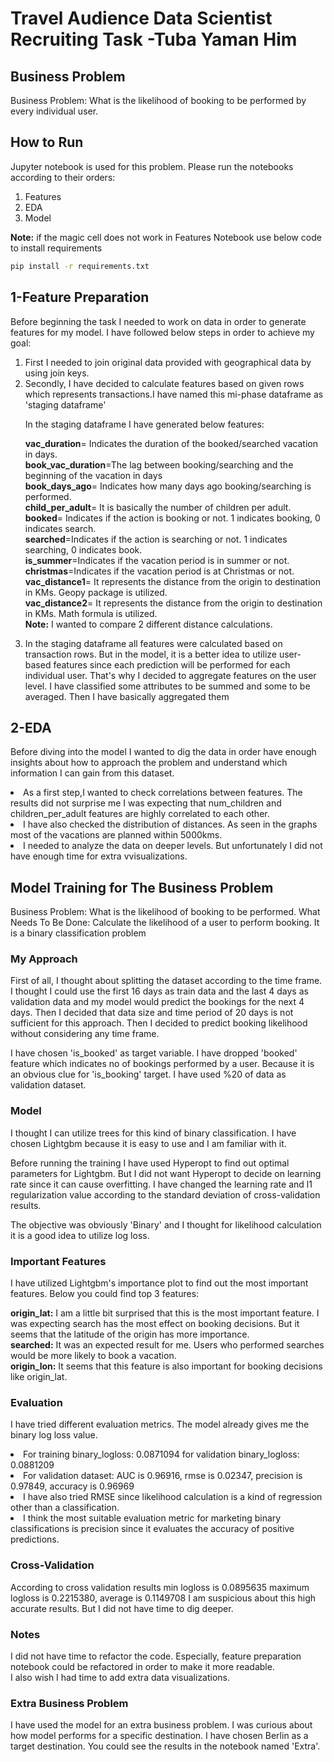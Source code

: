 
# Travel Audience Data Scientist Recruiting Task -Tuba Yaman Him

## Business Problem

Business Problem: What is the likelihood of booking to be performed by every individual user.

## How to Run

Jupyter notebook is used for this problem. Please run the notebooks according to their orders:
<ol>
<li>Features
<li>EDA
<li>Model
</ol>

<b>Note:</b> if the magic cell does not work in Features Notebook use below code to install requirements
```bash
pip install -r requirements.txt
```

## 1-Feature Preparation


Before beginning the task I needed to work on data in order to generate features for my model. I have followed below steps in order to achieve my goal:

<ol>
<li>First I needed to join original data provided with geographical data by using join keys. </li> 
<li>Secondly, I have decided to calculate features based on given rows which represents transactions.I have named this mi-phase dataframe as 'staging dataframe'</li> 
    
In the staging dataframe I have generated below features:

 <b>vac_duration</b>= Indicates the duration of the booked/searched vacation in days.<br>
 <b>book_vac_duration</b>=The lag between booking/searching and the beginning  of the vacation in days<br>
 <b>book_days_ago</b>= Indicates how many days ago booking/searching is performed.<br>
 <b>child_per_adult</b>= It is basically the number of children per adult.<br>
 <b>booked</b>= Indicates if the action is booking or not. 1 indicates booking, 0 indicates search.<br>
 <b>searched</b>=Indicates if the action is searching or not. 1 indicates searching, 0 indicates book.<br>
 <b>is_summer</b>=Indicates if the vacation period is in summer or not. <br>
 <b>christmas</b>=Indicates if the vacation period is at Christmas or not. <br>
 <b>vac_distance1</b>= It represents the distance from the origin to destination in KMs. Geopy package is utilized.<br>
 <b>vac_distance2</b>= It represents the distance from the origin to destination in KMs. Math formula is utilized.<br>
 <b>Note:</b> I wanted to compare 2 different distance calculations.<br>
 
 <li> In the staging dataframe all features were calculated based on transaction rows. But in the model, it is a better idea to utilize user-based features since each prediction will be performed for each individual user. That's why I decided to aggregate features on the user level. I have classified some attributes to be summed and some to be averaged. Then I have basically aggregated them </li> 
 </ol>

## 2-EDA

Before diving into the model I wanted to dig the data in order have enough insights about how to approach the problem and understand which information I can gain from this dataset.<br>

<li>As a first step,I wanted to check correlations between features. The results did not surprise me I was expecting that num_children and children_per_adult features are highly correlated to each other. 
<li>I have also checked the distribution of distances. As seen in the graphs most of the vacations are planned within 5000kms.
<li> I needed to analyze the data on deeper levels. But unfortunately I did not have enough time for extra vvisualizations.

## Model Training for The Business Problem

Business Problem: What is the likelihood of booking to be performed.
What Needs To Be Done: Calculate the likelihood of a user to perform booking. It is a binary classification problem
### My Approach
First of all, I thought about splitting  the dataset according to the time frame. I thought I could use the first 16 days as train data and the last 4 days as validation data and my model would predict the bookings for the next 4 days. Then I decided that data size and time period of 20 days is not sufficient  for this approach.
Then I decided to predict booking likelihood without considering any time frame.

I have chosen 'is_booked' as target variable. I have dropped 'booked' feature which indicates no of bookings performed by a user. Because it is an obvious clue for 'is_booking' target.
I have used %20 of data as validation dataset.
### Model
I thought I can utilize trees for this kind of binary classification. I have chosen Lightgbm because it is easy to use and I am familiar with it.

Before running the training I have used Hyperopt to find out optimal parameters for Lightgbm. But I did not want Hyperopt to decide on learning rate since it can cause overfitting. I have changed the learning rate and l1 regularization value according to the standard deviation of cross-validation results.

The objective was obviously 'Binary' and I thought for likelihood calculation it is a good idea to utilize log loss. 

### Important Features
I have utilized Lightgbm's importance plot to find out the most important features. Below you could find top 3 features:

<b>origin_lat:</b> I am a little bit surprised that this is the most important feature. I was expecting search has the most effect on booking decisions. But it seems that the latitude of the origin has more importance.<br>
<b>searched:</b> It was an expected result for me. Users who performed searches would be more likely to book a vacation.<br>
<b>origin_lon:</b>  It seems that this feature is also important for booking decisions like origin_lat.<br>

### Evaluation
I have tried different evaluation metrics. The model already gives me the binary log loss value.

<li>For training binary_logloss: 0.0871094	for validation binary_logloss: 0.0881209

<li>For validation dataset: AUC is 0.96916, rmse is 0.02347, precision is 0.97849, accuracy is 0.96969 

<li>I have also tried RMSE since likelihood calculation is a kind of regression other than a classification.

<li>I think the most suitable evaluation metric for marketing binary classifications  is precision since it evaluates the accuracy of positive predictions.

### Cross-Validation

According to cross validation results min logloss is 0.0895635 maximum logloss is 0.2215380, average is 0.1149708 
I am suspicious about this high accurate results. But I did not have time to dig deeper.

### Notes

I did not have time to refactor the code. Especially, feature preparation notebook could be refactored in order to make it more readable. <br>
I also wish I had time to add extra data visualizations.

### Extra Business Problem

I have used the model for an extra business problem. I was curious about how model performs for a specific destination. I have chosen Berlin as a target destination. You could see the results in the notebook named 'Extra'.
